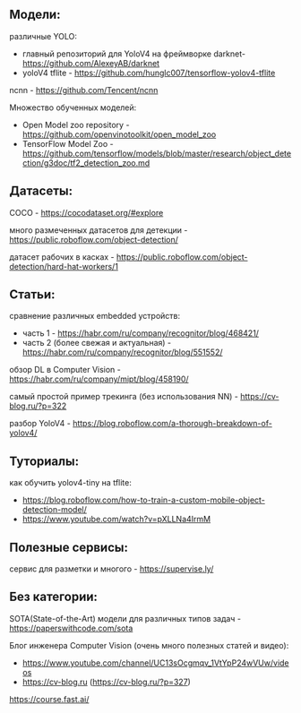 ## Модели:
различные YOLO:
- главный репозиторий для YoloV4 на фреймворке darknet- https://github.com/AlexeyAB/darknet
- yoloV4 tflite - https://github.com/hunglc007/tensorflow-yolov4-tflite

ncnn - https://github.com/Tencent/ncnn

Множество обученных моделей:
- Open Model zoo repository - https://github.com/openvinotoolkit/open_model_zoo
- TensorFlow Model Zoo - https://github.com/tensorflow/models/blob/master/research/object_detection/g3doc/tf2_detection_zoo.md

## Датасеты:
COCO - https://cocodataset.org/#explore

много размеченных датасетов для детекции - https://public.roboflow.com/object-detection/

датасет рабочих в касках - https://public.roboflow.com/object-detection/hard-hat-workers/1


## Статьи:
сравнение различных embedded устройств:
- часть 1 - https://habr.com/ru/company/recognitor/blog/468421/
- часть 2 (более свежая и актуальная) - https://habr.com/ru/company/recognitor/blog/551552/

обзор DL в Computer Vision - https://habr.com/ru/company/mipt/blog/458190/

самый простой пример трекинга (без использования NN) - https://cv-blog.ru/?p=322

разбор YoloV4 - https://blog.roboflow.com/a-thorough-breakdown-of-yolov4/

## Туториалы:
как обучить yolov4-tiny на tflite:
- https://blog.roboflow.com/how-to-train-a-custom-mobile-object-detection-model/
- https://www.youtube.com/watch?v=pXLLNa4IrmM


## Полезные сервисы:
сервис для разметки и многого - https://supervise.ly/


## Без категории:
SOTA(State-of-the-Art) модели для различных типов задач - https://paperswithcode.com/sota

Блог инженера Computer Vision (очень много полезных статей и видео):
- https://www.youtube.com/channel/UC13sOcgmqv_1VtYpP24wVUw/videos
- https://cv-blog.ru (https://cv-blog.ru/?p=327)

https://course.fast.ai/
